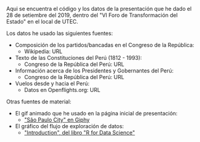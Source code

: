 Aqui se encuentra el código y los datos de la presentación que he dado
el 28 de setiembre del 2019, dentro del "VI Foro de Transformación del Estado"
en el local de UTEC.

Los datos he usado las siguientes fuentes:

- Composición de los partidos/bancadas en el Congreso de la República:
  - Wikipedia: URL
- Texto de las Constituciones del Perú (1812 - 1993):
  - Congreso de la República del Perú: URL
- Información acerca de los Presidentes y Gobernantes del Perú:
  - Congreso de la República del Perú: URL
- Vuelos desde y hacia el Perú:
  - Datos en Openflights.org: URL

Otras fuentes de material:

- El gif animado que he usado en la página inicial de presentación:
  - ["São Paulo City" en Giphy](https://giphy.com/gifs/spcity-i4jKn7itdV2Tvjzj6Y)
- El gráfico del flujo de exploración de datos:
  - ["Introduction", del libro "R for Data Science"](https://r4ds.had.co.nz/explore-intro.html)
